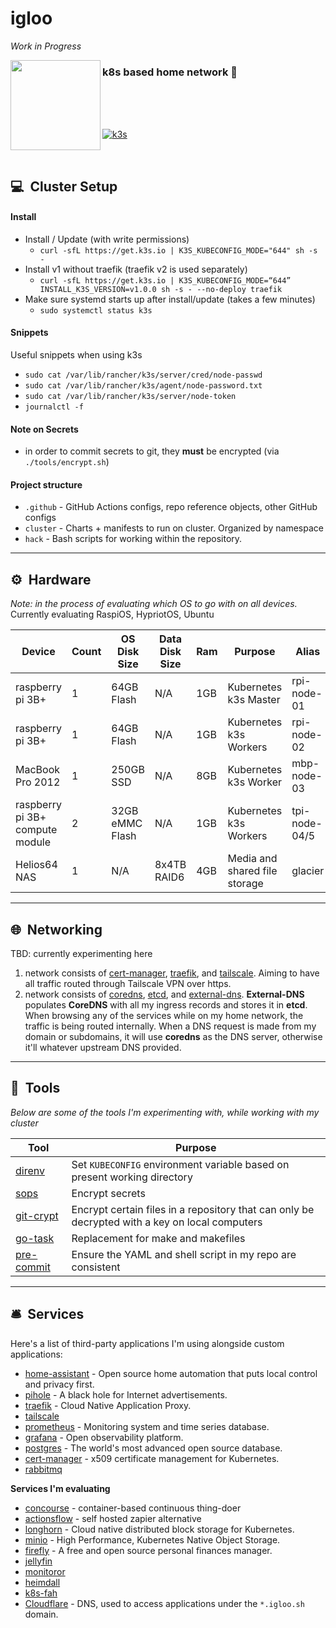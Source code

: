 # igloo

_Work in Progress_

<img src="https://camo.githubusercontent.com/5b298bf6b0596795602bd771c5bddbb963e83e0f/68747470733a2f2f692e696d6775722e636f6d2f7031527a586a512e706e67" align="left" width="144px" height="144px"/>

### k8s based home network 🐧

<br/>
<br/>
<br/>

[![k3s](https://img.shields.io/badge/k3s-v1.18.6-blue?style=flat-square&?logo=kubernetes)](https://k3s.io/)

<br/>

## 💻&nbsp; Cluster Setup

#### Install
- Install / Update (with write permissions)
  - `curl -sfL https://get.k3s.io | K3S_KUBECONFIG_MODE="644" sh -s -`
- Install v1 without traefik (traefik v2 is used separately)
  - `curl -sfL https://get.k3s.io | K3S_KUBECONFIG_MODE=“644” INSTALL_K3S_VERSION=v1.0.0 sh -s - --no-deploy traefik`
- Make sure systemd starts up after install/update (takes a few minutes)
  - `sudo systemctl status k3s`

#### Snippets
Useful snippets when using k3s
- `sudo cat /var/lib/rancher/k3s/server/cred/node-passwd`
- `sudo cat /var/lib/rancher/k3s/agent/node-password.txt`
- `sudo cat /var/lib/rancher/k3s/server/node-token`
- `journalctl -f`

#### Note on Secrets
- in order to commit secrets to git, they **must** be encrypted (via `./tools/encrypt.sh`)

#### Project structure
- `.github` - GitHub Actions configs, repo reference objects, other GitHub configs
- `cluster` - Charts + manifests to run on cluster. Organized by namespace
- `hack` - Bash scripts for working within the repository.

---

## ⚙&nbsp; Hardware
_Note: in the process of evaluating which OS to go with on all devices._
Currently evaluating RaspiOS, HypriotOS, Ubuntu

| Device                          | Count | OS Disk Size    | Data Disk Size       | Ram  | Purpose                       | Alias         | OS                   |
|---------------------------------|-------|-----------------|----------------------|------|-------------------------------|---------------|----------------------|
| raspberry pi 3B+                | 1     | 64GB Flash      | N/A                  | 1GB  | Kubernetes k3s Master         | rpi-node-01   | rasbian lite         |
| raspberry pi 3B+                | 1     | 64GB Flash      | N/A                  | 1GB  | Kubernetes k3s Workers        | rpi-node-02   | rasbian lite         |
| MacBook Pro 2012                | 1     | 250GB SSD       | N/A                  | 8GB  | Kubernetes k3s Worker         | mbp-node-03   | MacOS Big Sur        |
| raspberry pi 3B+ compute module | 2     | 32GB eMMC Flash | N/A                  | 1GB  | Kubernetes k3s Workers        | tpi-node-04/5 | Raspberry Pi OS Lite |
| Helios64 NAS                    | 1     | N/A             | 8x4TB RAID6          | 4GB  | Media and shared file storage | glacier       | Debian GNU/Linux     |

---

## 🌐&nbsp; Networking
TBD: currently experimenting here
1. network consists of [cert-manager](https://github.com/jetstack/cert-manager), [traefik](https://github.com/traefik/traefik), and [tailscale](https://github.com/tailscale/tailscale). Aiming to have all traffic routed through Tailscale VPN over https.
2. network consists of [coredns](https://github.com/coredns/coredns), [etcd](https://github.com/etcd-io/etcd), and [external-dns](https://github.com/kubernetes-sigs/external-dns). **External-DNS** populates **CoreDNS** with all my ingress records and stores it in **etcd**. When browsing any of the services while on my home network, the traffic is being routed internally. When a DNS request is made from my domain or subdomains, it will use **coredns** as the DNS server, otherwise it'll whatever upstream DNS provided.

---

## 🔧&nbsp; Tools
_Below are some of the tools I'm experimenting with, while working with my cluster_

| Tool                                                   | Purpose                                                                                                   |
|--------------------------------------------------------|-----------------------------------------------------------------------------------------------------------|
| [direnv](https://github.com/direnv/direnv)             | Set `KUBECONFIG` environment variable based on present working directory                                  |
| [sops](https://github.com/mozilla/sops)                | Encrypt secrets                                                                                           |
| [git-crypt](https://github.com/AGWA/git-crypt)         | Encrypt certain files in a repository that can only be decrypted with a key on local computers            |
| [go-task](https://github.com/go-task/task)             | Replacement for make and makefiles                                                                        |
| [pre-commit](https://github.com/pre-commit/pre-commit) | Ensure the YAML and shell script in my repo are consistent                                                |

---

## 🛎&nbsp; Services
Here's a list of third-party applications I'm using alongside custom applications:

- [home-assistant](https://www.home-assistant.io/) - Open source home automation that puts local control and privacy first.
- [pihole](https://pi-hole.net/) - A black hole for Internet advertisements.
- [traefik](https://github.com/traefik/traefik) - Cloud Native Application Proxy.
- [tailscale](https://github.com/tailscale/tailscale)
- [prometheus](https://github.com/prometheus/prometheus) - Monitoring system and time series database.
- [grafana](https://github.com/grafana/grafana) - Open observability platform.
- [postgres](https://www.postgresql.org/) - The world's most advanced open source database.
- [cert-manager](https://github.com/jetstack/cert-manager) - x509 certificate management for Kubernetes.
- [rabbitmq](https://github.com/rabbitmq/rabbitmq-server)

**Services I'm evaluating**
- [concourse](https://github.com/concourse/concourse) - container-based continuous thing-doer
- [actionsflow](https://github.com/actionsflow/actionsflow) - self hosted zapier alternative
- [longhorn](https://longhorn.io/) - Cloud native distributed block storage for Kubernetes.
- [minio](https://github.com/minio/minio) - High Performance, Kubernetes Native Object Storage.
- [firefly](https://github.com/firefly-iii/firefly-iii/) - A free and open source personal finances manager.
- [jellyfin](https://github.com/jellyfin/jellyfin)
- [monitoror](https://github.com/monitoror/monitoror)
- [heimdall](https://github.com/linuxserver/Heimdall)
- [k8s-fah](https://github.com/richstokes/k8s-fah)
- [Cloudflare](https://www.cloudflare.com/) - DNS, used to access applications under the `*.igloo.sh` domain.
